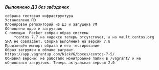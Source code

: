 ***Выполнено ДЗ без звёздочек***

	собрана тестовая инфраструктура
	Установлено ПО
	Клонирован репозиторий из ДЗ и запущена VM
	Обновлено ядро и загрузчик
	С помощью  Packer собран образ системы
		*centos 7.7 на яндексе теперь отсутствует, а на vault.centos.org SHA не совпадает. Сборка выполнена на версии 7.8
	Произведён импорт образа и его тестирование
	Образ загружен в облако вагрант. https://app.vagrantup.com/NickVG/boxes/centos-7-5/
	Обновил версию: не работало монитроание папки в /vagrant/ и не обновлялся загрузчик. Теперь актуальная версия 2.0
	
	
